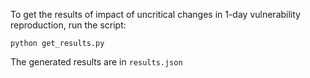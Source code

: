 To get the results of impact of uncritical changes in 1-day vulnerability reproduction, run the script:

```
python get_results.py
```

The generated results are in `results.json`